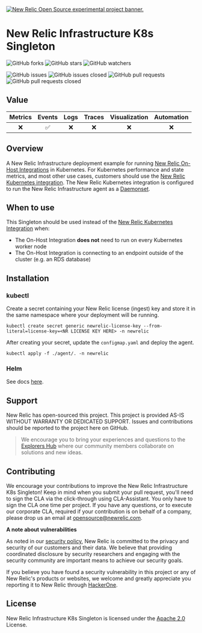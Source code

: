 <a href="https://opensource.newrelic.com/oss-category/#new-relic-experimental"><picture><source media="(prefers-color-scheme: dark)" srcset="https://github.com/newrelic/opensource-website/raw/main/src/images/categories/dark/Experimental.png"><source media="(prefers-color-scheme: light)" srcset="https://github.com/newrelic/opensource-website/raw/main/src/images/categories/Experimental.png"><img alt="New Relic Open Source experimental project banner." src="https://github.com/newrelic/opensource-website/raw/main/src/images/categories/Experimental.png"></picture></a>

# New Relic Infrastructure K8s Singleton
![GitHub forks](https://img.shields.io/github/forks/newrelic-experimental/newrelic-infra-k8s-singleton?style=social)
![GitHub stars](https://img.shields.io/github/stars/newrelic-experimental/newrelic-infra-k8s-singleton?style=social)
![GitHub watchers](https://img.shields.io/github/watchers/newrelic-experimental/newrelic-infra-k8s-singleton?style=social)

![GitHub issues](https://img.shields.io/github/issues/newrelic-experimental/newrelic-infra-k8s-singleton)
![GitHub issues closed](https://img.shields.io/github/issues-closed/newrelic-experimental/newrelic-infra-k8s-singleton)
![GitHub pull requests](https://img.shields.io/github/issues-pr/newrelic-experimental/newrelic-infra-k8s-singleton)
![GitHub pull requests closed](https://img.shields.io/github/issues-pr-closed/newrelic-experimental/newrelic-infra-k8s-singleton)


## Value

|Metrics | Events | Logs | Traces | Visualization | Automation |
|:-:|:-:|:-:|:-:|:-:|:-:|
|:x:|:white_check_mark:|:x:|:x:|:x:|:x:|


## Overview

A New Relic Infrastructure deployment example for running [New Relic On-Host Integrations](https://docs.newrelic.com/docs/infrastructure/host-integrations/get-started/introduction-host-integrations/) in Kubernetes.  For Kubernetes performance and state metrics, and most other use cases, customers should use the [New Relic Kubernetes integration](https://docs.newrelic.com/docs/kubernetes-pixie/kubernetes-integration/installation/kubernetes-integration-install-configure/). The New Relic Kubernetes integration is configured to run the New Relic Infrastructure agent as a [Daemonset](https://kubernetes.io/docs/concepts/workloads/controllers/daemonset/).  

## When to use

This Singleton should be used instead of the [New Relic Kubernetes Integration](https://docs.newrelic.com/docs/kubernetes-pixie/kubernetes-integration/installation/kubernetes-integration-install-configure/) when:

- The On-Host Integration **does not** need to run on every Kubernetes worker node
- The On-Host Integration is connecting to an endpoint outside of the cluster (e.g. an RDS database)

## Installation

### kubectl

Create a secret containing your New Relic license (ingest) key and store it in the same namespace where your deployment will be running.

```
kubectl create secret generic newrelic-license-key --from-literal=license-key=<NR LICENSE KEY HERE> -n newrelic
```

After creating your secret, update the `configmap.yaml` and deploy the agent.

```
kubectl apply -f ./agent/. -n newrelic
```

### Helm

See docs [here](./charts/newrelic-infra-k8s-singleton).

## Support

New Relic has open-sourced this project. This project is provided AS-IS WITHOUT WARRANTY OR DEDICATED SUPPORT. Issues and contributions should be reported to the project here on GitHub.

>We encourage you to bring your experiences and questions to the [Explorers Hub](https://discuss.newrelic.com) where our community members collaborate on solutions and new ideas.


## Contributing

We encourage your contributions to improve the New Relic Infrastructure K8s Singleton! Keep in mind when you submit your pull request, you'll need to sign the CLA via the click-through using CLA-Assistant. You only have to sign the CLA one time per project. If you have any questions, or to execute our corporate CLA, required if your contribution is on behalf of a company, please drop us an email at opensource@newrelic.com.

**A note about vulnerabilities**

As noted in our [security policy](../../security/policy), New Relic is committed to the privacy and security of our customers and their data. We believe that providing coordinated disclosure by security researchers and engaging with the security community are important means to achieve our security goals.

If you believe you have found a security vulnerability in this project or any of New Relic's products or websites, we welcome and greatly appreciate you reporting it to New Relic through [HackerOne](https://hackerone.com/newrelic).

## License

New Relic Infrastructure K8s Singleton is licensed under the [Apache 2.0](http://apache.org/licenses/LICENSE-2.0.txt) License.


